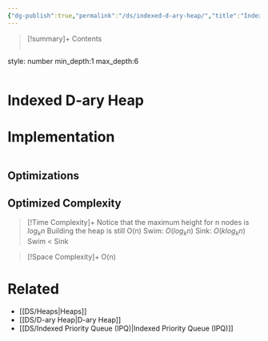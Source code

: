 ```yaml
---
{"dg-publish":true,"permalink":"/ds/indexed-d-ary-heap/","title":"Indexed D ary Heap","tags":["ds","heap"]}
---
```



>[!summary]+ Contents
>```toc
style: number
min_depth:1
max_depth:6 
>```


# Indexed D-ary Heap

# Implementation

```python

```

## Optimizations

## Optimized Complexity

>[!Time Complexity]+
>Notice that the maximum height for n nodes is $log_kn$
>Building the heap is still O(n) 
>Swim: $O(log_kn)$
>Sink: $O(klog_kn)$
>Swim < Sink

>[!Space Complexity]+
>O(n)



# Related
- [[DS/Heaps\|Heaps]]
- [[DS/D-ary Heap\|D-ary Heap]]
- [[DS/Indexed Priority Queue (IPQ)\|Indexed Priority Queue (IPQ)]]